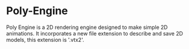 # Poly-Engine
Poly Engine is a 2D rendering engine designed to make simple 2D animations. It incorporates a new file extension to describe and save 2D models, this extension is '.vtx2'.
